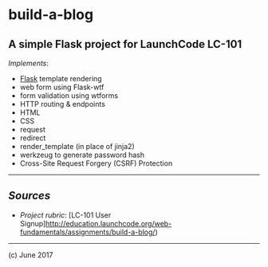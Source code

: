 # build-a-blog
## A simple Flask project for LaunchCode LC-101

_Implements_:

- [Flask](http://flask.pocoo.org/) template rendering
- web form using Flask-wtf
- form validation using wtforms
- HTTP routing & endpoints
- HTML
- CSS
- request
- redirect
- render_template (in place of jinja2)
- werkzeug to generate password hash
- Cross-Site Request Forgery (CSRF) Protection 

***

## _Sources_

- _Project rubric_: [LC-101 User Signup]http://education.launchcode.org/web-fundamentals/assignments/build-a-blog/)

***

(c) June 2017

